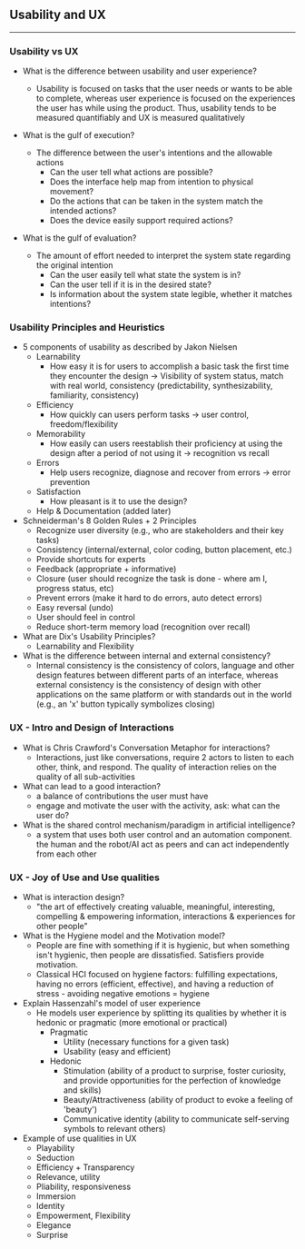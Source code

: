## Usability and UX
___
### Usability vs UX

- What is the difference between usability and user experience?
	-  Usability is focused on tasks that the user needs or wants to be able to complete, whereas user experience is focused on the experiences the user has while using the product. Thus, usability tends to be measured quantifiably and UX is measured qualitatively

- What is the gulf of execution?
	- The difference between the user's intentions and the allowable actions
		- Can the user tell what actions are possible?
		- Does the interface help map from intention to physical movement?
		- Do the actions that can be taken in the system match the intended actions?
		- Does the device easily support required actions?
- What is the gulf of evaluation?
	- The amount of effort needed to interpret the system state regarding the original intention
		- Can the user easily tell what state the system is in?
		- Can the user tell if it is in the desired state?
		- Is information about the system state legible, whether it matches  intentions?

### Usability Principles and Heuristics

- 5 components of usability as described by Jakon Nielsen
    - Learnability
		- How easy it is for users to accomplish a basic task the first time they encounter the design → Visibility of system status, match with real world, consistency (predictability, synthesizability, familiarity, consistency)
    - Efficiency
		- How quickly can users perform tasks → user control, freedom/flexibility
    - Memorability
		- How easily can users reestablish their proficiency at using the design after a period of not using it → recognition vs recall
    - Errors
		- Help users recognize, diagnose and recover from errors → error prevention
    - Satisfaction
		- How pleasant is it to use the design?
    - Help & Documentation (added later)
- Schneiderman's 8 Golden Rules + 2 Principles
	- Recognize user diversity (e.g., who are stakeholders and their key tasks)
	- Consistency (internal/external, color coding, button placement, etc.)
	- Provide shortcuts for experts
	- Feedback (appropriate + informative)
	- Closure (user should recognize the task is done - where am I, progress status, etc)
	- Prevent errors (make it hard to do errors, auto detect errors)
	- Easy reversal (undo)
	- User should feel in control
	- Reduce short-term memory load (recognition over recall)
- What are Dix's Usability Principles?
	- Learnability and Flexibility
- What is the difference between internal and external consistency?
	- Internal consistency is the consistency of colors, language and other design features between different parts of an interface, whereas external consistency is the consistency of design with other applications on the same platform or with standards out in the world (e.g., an 'x' button typically symbolizes closing)
### UX - Intro and Design of Interactions
- What is Chris Crawford's Conversation Metaphor for interactions?
	- Interactions, just like conversations, require 2 actors to listen to each other, think, and respond. The quality of interaction relies on the quality of all sub-activities
- What can lead to a good interaction?
	- a balance of contributions the user must have
	- engage and motivate the user with the activity, ask: what can the user do?
- What is the shared control mechanism/paradigm in artificial intelligence?
	- a system that uses both user control and an automation component. the human and the robot/AI act as peers and can act independently from each other

### UX - Joy of Use and Use qualities
- What is interaction design?
	- "the art of effectively creating valuable, meaningful, interesting, compelling & empowering information, interactions & experiences for other people"
- What is the Hygiene model and the Motivation model?
	- People are fine with something if it is hygienic, but when something isn't hygienic, then people are dissatisfied. Satisfiers provide motivation.
	- Classical HCI focused on hygiene factors: fulfilling expectations, having no errors (efficient, effective), and having a reduction of stress - avoiding negative emotions = hygiene
- Explain Hassenzahl's model of user experience
	- He models user experience by splitting its qualities by whether it is hedonic or pragmatic (more emotional or practical)
		- Pragmatic
			- Utility (necessary functions for a given task)
			- Usability (easy and efficient)
		- Hedonic
			- Stimulation (ability of a product to surprise, foster curiosity, and provide opportunities for the perfection of knowledge and skills)
			- Beauty/Attractiveness (ability of product to evoke a feeling of 'beauty')
			- Communicative identity (ability to communicate self-serving symbols to relevant others)
- Example of use qualities in UX
	- Playability
	- Seduction
	- Efficiency + Transparency
	- Relevance, utility
	- Pliability, responsiveness
	- Immersion
	- Identity
	- Empowerment, Flexibility
	- Elegance
	- Surprise